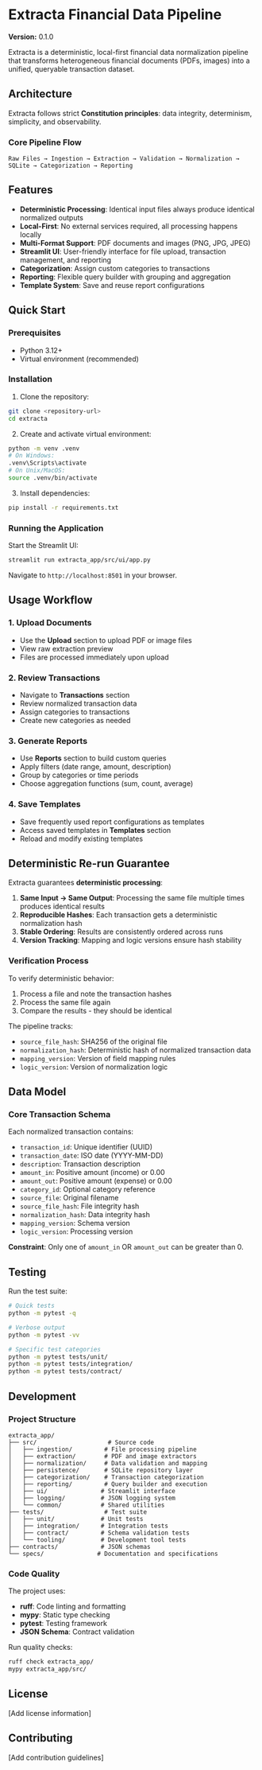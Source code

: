 # Extracta Financial Data Pipeline

**Version:** 0.1.0

Extracta is a deterministic, local-first financial data normalization pipeline that transforms heterogeneous financial documents (PDFs, images) into a unified, queryable transaction dataset.

## Architecture

Extracta follows strict **Constitution principles**: data integrity, determinism, simplicity, and observability.

### Core Pipeline Flow
```
Raw Files → Ingestion → Extraction → Validation → Normalization → SQLite → Categorization → Reporting
```

## Features

- **Deterministic Processing**: Identical input files always produce identical normalized outputs
- **Local-First**: No external services required, all processing happens locally
- **Multi-Format Support**: PDF documents and images (PNG, JPG, JPEG)
- **Streamlit UI**: User-friendly interface for file upload, transaction management, and reporting
- **Categorization**: Assign custom categories to transactions
- **Reporting**: Flexible query builder with grouping and aggregation
- **Template System**: Save and reuse report configurations

## Quick Start

### Prerequisites

- Python 3.12+
- Virtual environment (recommended)

### Installation

1. Clone the repository:
```bash
git clone <repository-url>
cd extracta
```

2. Create and activate virtual environment:
```bash
python -m venv .venv
# On Windows:
.venv\Scripts\activate
# On Unix/MacOS:
source .venv/bin/activate
```

3. Install dependencies:
```bash
pip install -r requirements.txt
```

### Running the Application

Start the Streamlit UI:
```bash
streamlit run extracta_app/src/ui/app.py
```

Navigate to `http://localhost:8501` in your browser.

## Usage Workflow

### 1. Upload Documents
- Use the **Upload** section to upload PDF or image files
- View raw extraction preview
- Files are processed immediately upon upload

### 2. Review Transactions
- Navigate to **Transactions** section
- Review normalized transaction data
- Assign categories to transactions
- Create new categories as needed

### 3. Generate Reports
- Use **Reports** section to build custom queries
- Apply filters (date range, amount, description)
- Group by categories or time periods
- Choose aggregation functions (sum, count, average)

### 4. Save Templates
- Save frequently used report configurations as templates
- Access saved templates in **Templates** section
- Reload and modify existing templates

## Deterministic Re-run Guarantee

Extracta guarantees **deterministic processing**:

1. **Same Input → Same Output**: Processing the same file multiple times produces identical results
2. **Reproducible Hashes**: Each transaction gets a deterministic normalization hash
3. **Stable Ordering**: Results are consistently ordered across runs
4. **Version Tracking**: Mapping and logic versions ensure hash stability

### Verification Process

To verify deterministic behavior:

1. Process a file and note the transaction hashes
2. Process the same file again
3. Compare the results - they should be identical

The pipeline tracks:
- `source_file_hash`: SHA256 of the original file
- `normalization_hash`: Deterministic hash of normalized transaction data
- `mapping_version`: Version of field mapping rules
- `logic_version`: Version of normalization logic

## Data Model

### Core Transaction Schema

Each normalized transaction contains:

- `transaction_id`: Unique identifier (UUID)
- `transaction_date`: ISO date (YYYY-MM-DD)
- `description`: Transaction description
- `amount_in`: Positive amount (income) or 0.00
- `amount_out`: Positive amount (expense) or 0.00
- `category_id`: Optional category reference
- `source_file`: Original filename
- `source_file_hash`: File integrity hash
- `normalization_hash`: Data integrity hash
- `mapping_version`: Schema version
- `logic_version`: Processing version

**Constraint**: Only one of `amount_in` OR `amount_out` can be greater than 0.

## Testing

Run the test suite:

```bash
# Quick tests
python -m pytest -q

# Verbose output
python -m pytest -vv

# Specific test categories
python -m pytest tests/unit/
python -m pytest tests/integration/
python -m pytest tests/contract/
```

## Development

### Project Structure

```
extracta_app/
├── src/                    # Source code
│   ├── ingestion/         # File processing pipeline
│   ├── extraction/        # PDF and image extractors
│   ├── normalization/     # Data validation and mapping
│   ├── persistence/       # SQLite repository layer
│   ├── categorization/    # Transaction categorization
│   ├── reporting/         # Query builder and execution
│   ├── ui/               # Streamlit interface
│   ├── logging/          # JSON logging system
│   └── common/           # Shared utilities
├── tests/                 # Test suite
│   ├── unit/             # Unit tests
│   ├── integration/      # Integration tests
│   ├── contract/         # Schema validation tests
│   └── tooling/          # Development tool tests
├── contracts/            # JSON schemas
└── specs/               # Documentation and specifications
```

### Code Quality

The project uses:
- **ruff**: Code linting and formatting
- **mypy**: Static type checking
- **pytest**: Testing framework
- **JSON Schema**: Contract validation

Run quality checks:
```bash
ruff check extracta_app/
mypy extracta_app/src/
```

## License

[Add license information]

## Contributing

[Add contribution guidelines]